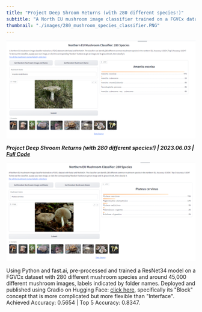 ```yaml
---
title: "Project Deep Shroom Returns (with 280 different species!)"
subtitle: "A North EU mushroom image classifier trained on a FGVCx dataset with fastai and ResNet34."
thumbnail: "./images/280_mushroom_species_classifier.PNG"
---
```


![fungi_classification](../images/280_mushroom_species_classifier.PNG)

_**Project Deep Shroom Returns (with 280 different species!) | 2023.06.03 | [Full Code](https://huggingface.co/spaces/tymasf/fungi-classification-280-species/tree/main)**_

![fungi_classification_2](../images/280_mushroom_species_classifier_2.PNG)

Using Python and fast.ai, pre-processed and trained a ResNet34 model on a FGVCx dataset with 280 different mushroom species and around 45,000 different mushroom images, labels indicated by folder names. Deployed and published using Gradio on Hugging Face: [click here](https://huggingface.co/spaces/tymasf/fungi-classification-280-species), specifically its "Block" concept that is more complicated but more flexible than "Interface". Achieved Accuracy: 0.5654 | Top 5 Accuracy: 0.8347.
